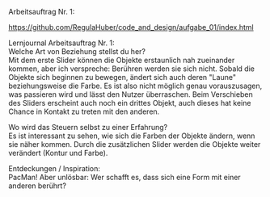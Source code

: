 Arbeitsauftrag Nr. 1:

https://github.com/RegulaHuber/code_and_design/aufgabe_01/index.html

Lernjournal Arbeitsauftrag Nr. 1:<br>
Welche Art von Beziehung stellst du her?<br>
Mit dem erste Slider können die Objekte erstaunlich nah zueinander kommen, aber ich verspreche: Berühren werden sie sich nicht. Sobald die Objekte sich beginnen zu bewegen, ändert sich auch deren "Laune" beziehungsweise die Farbe. Es ist also nicht möglich genau vorauszusagen, was passieren wird und lässt den Nutzer überraschen. Beim Verschieben des Sliders erscheint auch noch ein drittes Objekt, auch dieses hat keine Chance in Kontakt zu treten mit den anderen.

Wo wird das Steuern selbst zu einer Erfahrung?<br>
Es ist interessant zu sehen, wie sich die Farben der Objekte ändern, wenn sie näher kommen. Durch die zusätzlichen Slider werden die Objekte weiter verändert (Kontur und Farbe).

Entdeckungen / Inspiration:<br>
PacMan! Aber unlösbar: Wer schafft es, dass sich eine Form mit einer anderen berührt?

